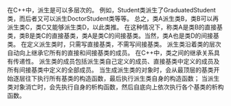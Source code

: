在C++中，派生是可以多层次的。
例如，Student类派生了GraduatedStudent类，而后者又可以派生DoctorStudent类等等。
总之，类A派生类B，类B可以再派生类C，类C又能够派生类D，以此类推。
在这种情况下，称类A是类B的直接基类，类B是类C的直接基类，类A是类C的间接基类。当然，类A也是类D的间接基类。
在定义派生类时，只需写直接基类，不需写间接基类。
派生类沿着类的层次自动向上继承它所有的直接和间接基类的成员。
在C++中，类之间的继承关系具有传递性。
派生类的成员包括派生类自己定义的成员、直接基类中定义的成员及所有间接基类中定义的全部成员。
当生成派生类的对象时，会从最顶层的基类开始逐层往下执行所有基类的构造函数，最后执行派生类自身的构造函数；
当派生类对象消亡时，会先执行自身的析构函数，然后自底向上依次执行各个基类的析构函数。

